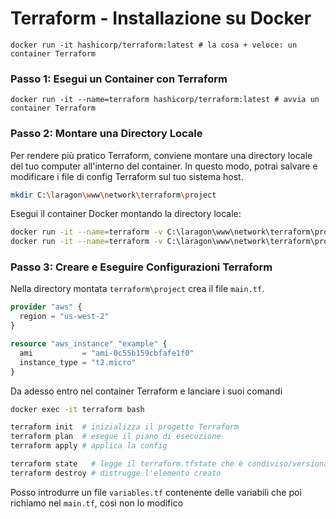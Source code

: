 # Terraform - Installazione su Docker
```shell
docker run -it hashicorp/terraform:latest # la cosa + veloce: un container Terraform
```

### Passo 1: Esegui un Container con Terraform
```shell
docker run -it --name=terraform hashicorp/terraform:latest # avvia un container Terraform
```

### Passo 2: Montare una Directory Locale
Per rendere più pratico Terraform, conviene montare una directory locale del tuo computer all'interno del container. 
In questo modo, potrai salvare e modificare i file di config Terraform sul tuo sistema host.
```bash
mkdir C:\laragon\www\network\terraform\project
```
Esegui il container Docker montando la directory locale:
```bash
docker run -it --name=terraform -v C:\laragon\www\network\terraform\project:/workspace hashicorp/terraform:0.15.4-alpine
docker run -it --name=terraform -v C:\laragon\www\network\terraform\project:/workspace hashicorp/terraform:latest tail -f /dev/null
```

### Passo 3: Creare e Eseguire Configurazioni Terraform
Nella directory montata `terraform\project` crea il file `main.tf`. 
```terraform
provider "aws" {
  region = "us-west-2"
}

resource "aws_instance" "example" {
  ami           = "ami-0c55b159cbfafe1f0"
  instance_type = "t2.micro"
}
```

Da adesso entro nel container Terraform e lanciare i suoi comandi
```bash
docker exec -it terraform bash
```

```bash
terraform init  # inizializza il progetto Terraform
terraform plan  # esegue il piano di esecuzione
terraform apply # applica la config

terraform state   # legge il terraform.tfstate che è condiviso/versionato e và tutelato dai conflitti di chi lo edita
terraform destroy # distrugge l'elemento creato
```

Posso introdurre un file `variables.tf` contenente delle variabili che poi richiamo nel `main.tf`, così non lo modifico